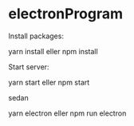 # electronProgram

Install packages:

yarn install eller npm install

Start server:

yarn start eller npm start

sedan 

yarn electron eller npm run electron
